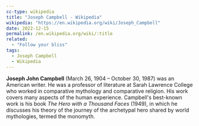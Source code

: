 ```yaml
---
cc-type: wikipedia
title: "Joseph Campbell - Wikipedia"
wikipedia: "https://en.wikipedia.org/wiki/Joseph_Campbell"
date: 2022-12-15
permalink: /en.wikipedia.org/wiki/:title
related:
  - "Follow your bliss"
tags:
  - Joseph Campbell
  - Wikipedia
---
```

**Joseph John Campbell** (March 26, 1904 – October 30, 1987) was an American writer. He was a professor of literature at Sarah Lawrence College who worked in comparative mythology and comparative religion. His work covers many aspects of the human experience. Campbell's best-known work is his book *The Hero with a Thousand Faces* (1949), in which he discusses his theory of the journey of the archetypal hero shared by world mythologies, termed the monomyth.